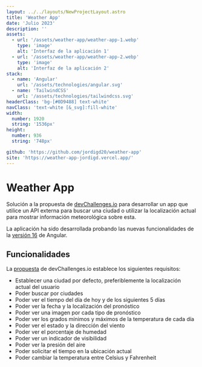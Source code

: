 ```yaml
---
layout: ../../layouts/NewProjectLayout.astro
title: 'Weather App'
date: 'Julio 2023'
description: ''
assets: 
  - url: '/assets/weather-app/weather-app-1.webp'
    type: 'image' 
    alt: 'Interfaz de la aplicación 1'
  - url: '/assets/weather-app/weather-app-2.webp'
    type: 'image' 
    alt: 'Interfaz de la aplicación 2'
stack:       
  - name: 'Angular'
    url: '/assets/technologies/angular.svg'
  - name: 'TailwindCSS'
    url: '/assets/technologies/tailwindcss.svg'
headerClass: 'bg-[#0D9488] text-white'
navClass: 'text-white [&_svg]:fill-white'
width: 
  number: 1920
  string: '1536px'
height:
  number: 936
  string: '748px'

github: 'https://github.com/jordigd20/weather-app'
site: 'https://weather-app-jordigd.vercel.app/'
---
```


# Weather App

Solución a la propuesta de <a href="http://devchallenges.io" target="_blank">devChallenges.io</a> para desarrollar un app que utilice un API externa para buscar una ciudad o utilizar la localización actual para mostrar información meteorológica sobre esta.

La aplicación ha sido desarrollada probando las nuevas funcionalidades de la <a href="https://blog.angular.io/angular-v16-is-here-4d7a28ec680d" target="_blank">versión 16</a> de Angular.

## Funcionalidades

La <a href="https://devchallenges.io/challenges/mM1UIenRhK808W8qmLWv" target="_blank">propuesta</a> de devChallenges.io establece los siguientes requisitos: 

- Establecer una ciudad por defecto, preferiblemente la localización actual del usuario
- Poder buscar por ciudades
- Poder ver el tiempo del día de hoy y de los siguientes 5 días
- Poder ver la fecha y la localización del pronóstico
- Poder ver una imagen por cada tipo de pronóstico
- Poder ver los grados mínimos y máximos de la temperatura de cada día
- Poder ver el estado y la dirección del viento
- Poder ver el porcentaje de humedad
- Poder ver un indicador de visibilidad
- Poder ver la presión del aire
- Poder solicitar el tiempo en la ubicación actual
- Poder cambiar la temperatura entre Celsius y Fahrenheit

